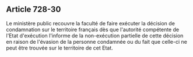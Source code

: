 Article 728-30
----
Le ministère public recouvre la faculté de faire exécuter la décision de
condamnation sur le territoire français dès que l'autorité compétente de l'Etat
d'exécution l'informe de la non-exécution partielle de cette décision en raison
de l'évasion de la personne condamnée ou du fait que celle-ci ne peut être
trouvée sur le territoire de cet Etat.
